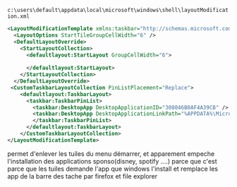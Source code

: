`c:\users\default\appdata\local\microsoft\windows\shell\layoutModification.xml`
```xml
<LayoutModificationTemplate xmlns:taskbar="http://schemas.microsoft.com/Start/2014/TaskbarLayout" xmlns:defaultlayout="http://schemas.microsoft.com/Start/2014/FullDefaultLayout" xmlns:start="http://schemas.microsoft.com/Start/2014/StartLayout" Version="1" xmlns="http://schemas.microsoft.com/Start/2014/LayoutModification">
  <LayoutOptions StartTileGroupCellWidth="6" />
  <DefaultLayoutOverride>
    <StartLayoutCollection>
      <defaultlayout:StartLayout GroupCellWidth="6">
       
      </defaultlayout:StartLayout>
    </StartLayoutCollection>
  </DefaultLayoutOverride>
 <CustomTaskbarLayoutCollection PinListPlacement="Replace">
    <defaultlayout:TaskbarLayout>
      <taskbar:TaskbarPinList>       
		<taskbar:DesktopApp DesktopApplicationID="308046B0AF4A39CB" />
		<taskbar:DesktopApp DesktopApplicationLinkPath="%APPDATA%\Microsoft\Windows\Start Menu\Programs\System Tools\File Explorer.lnk" />		
		</taskbar:TaskbarPinList>
      </defaultlayout:TaskbarLayout>
    </CustomTaskbarLayoutCollection>
</LayoutModificationTemplate>
```
permet d'enlever les tuiles du menu démarrer, et apparement empeche l'installation des applications sponso(disney, spotify ....) parce que c'est parce que les tuiles demande l'app que windows l'install
et remplace les app de la barre des tache par firefox et file explorer